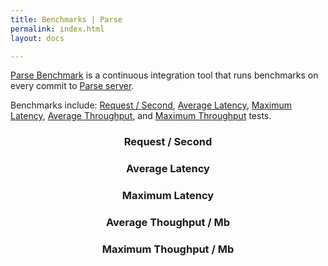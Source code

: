 ```yaml
---
title: Benchmarks | Parse
permalink: index.html
layout: docs

---
```


<div class="container padding-top-40 padding-bottom-50" data-nav-waypoint>
  <div class="copy-block">
    <p class="margin-top-10">
      <a href="https://github.com/parse-community/benchmark">Parse Benchmark</a> is a continuous integration tool that runs benchmarks on every commit to <a href="https://github.com/parse-community/parse-dashboard">Parse server</a>.
    </p>
    <p style="text-align:left" class="margin-top-10">
      Benchmarks include:
      <a href="#request-second">Request / Second</a>,
      <a href="#average-latency">Average Latency</a>,
      <a href="#maximum-latency">Maximum Latency</a>,
      <a href="#average-thoughput-mb">Average Throughput</a>, and 
      <a href="#maximum-thoughput-mb">Maximum Throughput</a> tests.
    </p>
  </div>
  <div class="posts">
    <article class="margin-top-40 padding-bottom-40 post">
      <h3 class="h3 h3--blue margin-bottom-10" style="text-align:center">
        Request / Second
      </h3>
      <canvas id="req_per_second" width="1600" height="800"></canvas>
    </article>
    <article class="margin-top-40 padding-bottom-40 post">
      <h3 class="h3 h3--blue margin-bottom-10" style="text-align:center">
        Average Latency
      </h3>
      <canvas id="avg_latency" width="1600" height="800"></canvas>
    </article>
    <article class="margin-top-40 padding-bottom-40 post">
      <h3 class="h3 h3--blue margin-bottom-10" style="text-align:center">
        Maximum Latency
      </h3>
      <canvas id="max_latency" width="1600" height="800"></canvas>
    </article>
    <article class="margin-top-40 padding-bottom-40 post">
      <h3 class="h3 h3--blue margin-bottom-10" style="text-align:center">
        Average Thoughput / Mb
      </h3>
      <canvas id="avg_throughput" width="1600" height="800"></canvas>
    </article>
    <article class="margin-top-40 padding-bottom-40 post">
      <h3 class="h3 h3--blue margin-bottom-10" style="text-align:center">
        Maximum Thoughput / Mb
      </h3>
      <canvas id="max_throughput" width="1600" height="800"></canvas>
    </article>
  </div>
</div>
